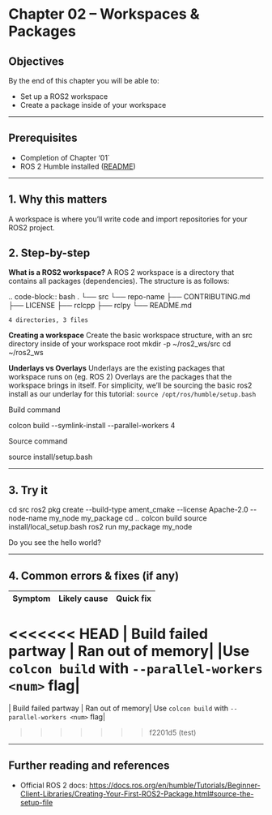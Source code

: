 # Chapter 02 – Workspaces & Packages

## Objectives
By the end of this chapter you will be able to:
- Set up a ROS2 workspace
- Create a package inside of your workspace
---

## Prerequisites
- Completion of Chapter ‘01`
- ROS 2 Humble installed ([README](../../README.md))  
---

## 1. Why this matters
A workspace is where you’ll write code and import repositories for your ROS2 project.
## 2. Step-by-step

**What is a ROS2 workspace?**
A ROS 2 workspace is a directory that contains all packages (dependencies).
The structure is as follows:

.. code-block:: bash
    .
    └── src
        └── repo-name
            ├── CONTRIBUTING.md
            ├── LICENSE
            ├── rclcpp
            ├── rclpy
            └── README.md

    4 directories, 3 files



**Creating a workspace**
Create the basic workspace structure, with an src directory inside of your workspace root
mkdir -p ~/ros2_ws/src
cd ~/ros2_ws


**Underlays vs Overlays**
Underlays are the existing packages that workspace runs on (eg. ROS 2)
Overlays are the packages that the workspace brings in itself.
For simplicity, we’ll be sourcing the basic ros2 install as our underlay for this tutorial:
``source /opt/ros/humble/setup.bash``


Build command 

colcon build --symlink-install --parallel-workers 4

Source command

source install/setup.bash
	
---

## 3. Try it
cd src
ros2 pkg create --build-type ament_cmake --license Apache-2.0 --node-name my_node my_package
cd ..
colcon build
source install/local_setup.bash
ros2 run my_package my_node

Do you see the hello world?

---

## 4. Common errors & fixes (if any)

| Symptom                         | Likely cause                   | Quick fix                          |
|---------------------------------|--------------------------------|------------------------------------|
<<<<<<< HEAD
| Build failed partway            | Ran out of memory|             |Use ``colcon build`` with ``--parallel-workers <num>`` flag| 
=======
| Build failed partway            | Ran out of memory| Use ``colcon build`` with ``--parallel-workers <num>`` flag| 
>>>>>>> f2201d5 (test)

---

## Further reading and references
- Official ROS 2 docs: https://docs.ros.org/en/humble/Tutorials/Beginner-Client-Libraries/Creating-Your-First-ROS2-Package.html#source-the-setup-file
